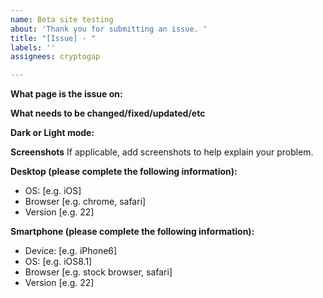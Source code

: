 ```yaml
---
name: Beta site testing
about: 'Thank you for submitting an issue. '
title: "[Issue] - "
labels: ''
assignees: cryptogap

---
```


**What page is the issue on:**

**What needs to be changed/fixed/updated/etc**

**Dark or Light mode:**

**Screenshots**
If applicable, add screenshots to help explain your problem.

**Desktop (please complete the following information):**
 - OS: [e.g. iOS]
 - Browser [e.g. chrome, safari]
 - Version [e.g. 22]

**Smartphone (please complete the following information):**
 - Device: [e.g. iPhone6]
 - OS: [e.g. iOS8.1]
 - Browser [e.g. stock browser, safari]
 - Version [e.g. 22]

